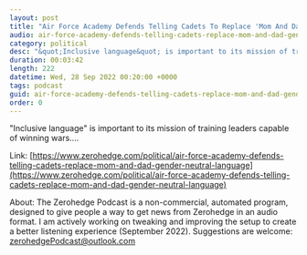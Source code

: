 ```yaml
---
layout: post
title: "Air Force Academy Defends Telling Cadets To Replace 'Mom And Dad' With 'Gender-Neutral Language'"
audio: air-force-academy-defends-telling-cadets-replace-mom-and-dad-gender-neutral-language-0
category: political
desc: "&quot;Inclusive language&quot; is important to its mission of training leaders capable of winning wars...."
duration: 00:03:42
length: 222
datetime: Wed, 28 Sep 2022 00:20:00 +0000
tags: podcast
guid: air-force-academy-defends-telling-cadets-replace-mom-and-dad-gender-neutral-language-0
order: 0
---
```

&quot;Inclusive language&quot; is important to its mission of training leaders capable of winning wars....

Link: [https://www.zerohedge.com/political/air-force-academy-defends-telling-cadets-replace-mom-and-dad-gender-neutral-language](https://www.zerohedge.com/political/air-force-academy-defends-telling-cadets-replace-mom-and-dad-gender-neutral-language)

About: The Zerohedge Podcast is a non-commercial, automated program, designed to give people a way to get news from Zerohedge in an audio format.  I am actively working on tweaking and improving the setup to create a better listening experience (September 2022).  Suggestions are welcome: [zerohedgePodcast@outlook.com](mailto:zerohedgePodcast@outlook.com)